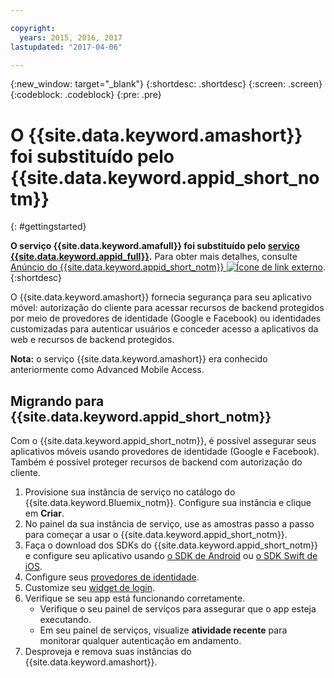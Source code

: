```yaml
---

copyright:
  years: 2015, 2016, 2017
lastupdated: "2017-04-06"

---
```

{:new_window: target="_blank"}
{:shortdesc: .shortdesc}
{:screen: .screen}
{:codeblock: .codeblock}
{:pre: .pre}


# O {{site.data.keyword.amashort}} foi substituído pelo {{site.data.keyword.appid_short_notm}}
{: #gettingstarted}


**O serviço {{site.data.keyword.amafull}} foi substituído pelo [serviço {{site.data.keyword.appid_full}}](/docs/services/appid/index.html).** Para obter mais detalhes, consulte  <a href="https://www.ibm.com/blogs/bluemix/2017/03/introducing-ibm-bluemix-app-id-authentication-profiles-service-app-developers/" target="_blank"> Anúncio do {{site.data.keyword.appid_short_notm}}
<img src="../../icons/launch-glyph.svg" alt="Ícone de link externo"></a>.
{:shortdesc}


O {{site.data.keyword.amashort}} fornecia segurança para seu aplicativo móvel: autorização do cliente para acessar recursos de backend protegidos por meio de provedores de identidade (Google e Facebook) ou identidades customizadas para autenticar usuários e conceder acesso a aplicativos da web e recursos de backend protegidos.

**Nota:** o serviço {{site.data.keyword.amashort}} era conhecido anteriormente como Advanced Mobile Access.


## Migrando para {{site.data.keyword.appid_short_notm}}

Com o {{site.data.keyword.appid_short_notm}}, é possível assegurar seus aplicativos móveis usando provedores de identidade (Google e Facebook). Também é possível proteger recursos de backend com autorização do cliente.

1. Provisione sua instância de serviço no catálogo do {{site.data.keyword.Bluemix_notm}}. Configure sua instância e clique em **Criar**.
2. No painel da sua instância de serviço, use as amostras passo a passo para começar a usar o {{site.data.keyword.appid_short_notm}}.
3. Faça o download dos SDKs do {{site.data.keyword.appid_short_notm}} e configure seu aplicativo usando [o SDK de Android](/docs/services/appid/getting-started-android.html#android-sdk) ou [o SDK Swift de iOS](/docs/services/appid/getting-started-ios-swift-sdk.html#getting-started-ios).
4. Configure seus [provedores de identidade](/docs/services/appid/identity-providers.html).
5. Customize seu [widget de login](/docs/services/appid/login-widget.html).
6. Verifique se seu app está funcionando corretamente.
    * Verifique o seu painel de serviços para assegurar que o app esteja executando.
    * Em seu painel de serviços, visualize **atividade recente** para monitorar qualquer autenticação em andamento.
7. Desproveja e remova suas instâncias do {{site.data.keyword.amashort}}.



<!-- Commenting out all getting started content because new users should start with App ID.

Add security to your mobile app with the {{site.data.keyword.amafull}} service. You can configure client authorization for accessing protected back-end resources running on {{site.data.keyword.Bluemix}}. Use identity providers (Google and Facebook), or custom identities to authenticate users and grant access to protected back-end resources and Web apps.
{:shortdesc}

**Note:** The {{site.data.keyword.amashort}} service was previously known as Advanced Mobile Access.


To get up and running with the {{site.data.keyword.amashort}} service:

1. Use one of the following options to create a bound or unbound service:
 * Create a {{site.data.keyword.Bluemix_notm}} application using the **MobileFirst Services Starter** boilerplate from the catalog. This creates a {{site.data.keyword.amashort}} service bound to a {{site.data.keyword.Bluemix_notm}} back-end application.
 * Create a {{site.data.keyword.amashort}} service using the  {{site.data.keyword.amashort}} console.  You can  bind the service to an existing back-end application and configure it in the {{site.data.keyword.amashort}} console.

   When you use the MobileFirst Services Starter, you get an instance of a Node.js runtime that runs on IBM {{site.data.keyword.Bluemix_notm}} to implement your custom back-end logic. A set of core mobile services that provide security, data, push, and monitoring functions are bound to that Node.js app. After the {{site.data.keyword.Bluemix_notm}} Node.js app is created, you can set up your development environment and start to use the {{site.data.keyword.Bluemix_notm}} Mobile Services SDKs. You can use the SDKs to access the services that are bound to your cloud app with simple API calls.

	For more information on how to create and work with projects, applications, and services see [IBM Bluemix Mobile dashboard](https://console.{DomainName}/docs/mobile/index.html).

2. Secure server-side resources.

   Protect your mobile back-end resources that are running on Node.js or Liberty for Java&trade; runtimes with mobile-enabled OAuth security. For more information, see [Protecting resources](protecting-resources.html).
   To learn more about the default mobile back-end application, see the [bms-hellotodo-strongloop ![External link icon](../../icons/launch-glyph.svg "External link icon")](https://github.com/ibm-bluemix-mobile-services/bms-hellotodo-strongloop){: new_window}  sample application.

3. Set up your core {{site.data.keyword.amashort}} development environment.

  ####Client development
  {: #client-development}

	You can add the {{site.data.keyword.amashort}} SDK to your existing Android, iOS, or Cordova app, as follows:
   * Android: ([Setting up the Android SDK](getting-started-android.html)) [Sample ![External link icon](../../icons/launch-glyph.svg "External link icon")](https://github.com/ibm-bluemix-mobile-services/bms-samples-android-helloauthentication){: new_window}
    * iOS (Swift SDK): ([Setting up the iOS Swift SDK](getting-started-ios-swift-sdk.html)) [Sample ![External link icon](../../icons/launch-glyph.svg "External link icon")](https://github.com/ibm-bluemix-mobile-services/bms-samples-swift-helloauthentication){: new_window}    
   * Cordova: ([Setting up the Cordova plug-in](getting-started-cordova.html)) [Sample ![External link icon](../../icons/launch-glyph.svg "External link icon")](https://github.com/ibm-bluemix-mobile-services/bms-samples-cordova-helloauthentication){: new_window}


 ####Web development
 {: #web-development}

   The {{site.data.keyword.amashort}} service can protect your Web application, requiring no special SDK. You can leverage different identity providers, in addition to protection provided by the {{site.data.keyword.amashort}} service. The {{site.data.keyword.amashort}} integration enables any web application, regardless of the technology it implements, to take advantage of the OAuth2 protocol. For information on setting up your {{site.data.keyword.amashort}} Web app to access the {{site.data.keyword.amashort}} service using different identity providers, see:

   * [Enabling Facebook authentication for Web applications](facebook-auth-web.html)
   * [Enabling Google authentication for Web applications](google-auth-web.html)
   * [Enabling custom authentication for Web applications](custom-auth-web.html)

**Optional:** Configure an identity provider for your application. You can configure one identity provider per application. Configuring an identity provider enables the users of your mobile app to log in with their existing Facebook or Google+ account. Or, you can define how users log in by creating a custom authentication.
   * [Authenticating users with Facebook credentials](facebook-auth-overview.html)
   * [Authenticating users with Google credentials](google-auth-overview.html)
   * [Authenticating users with a custom identity provider](custom-auth.html) --->
